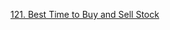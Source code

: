 [121. Best Time to Buy and Sell Stock](https://leetcode.com/problems/best-time-to-buy-and-sell-stock/description/)